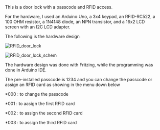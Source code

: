 This is a door lock with a passcode and RFID access. 

For the hardware, I used an Arduino Uno, a 3x4 keypad, an RFID-RC522, a 100 OHM resistor, a 1N4148 diode, an NPN transistor, and a 16x2 LCD screen with an I2C LCD adapter. 

The following is the hardware design

![RFID_door_lock](https://github.com/med0amine/RFID_Door_Lock/assets/151380756/4cf7e93b-c6d0-46d5-8718-4dbd85eb34da)

![RFID_door_lock_schem](https://github.com/med0amine/RFID_Door_Lock/assets/151380756/9e56266c-7287-4161-85dd-103e4be3e313)

The hardware design was done with Fritzing, while the programming was done in Arduino IDE.

The pre-installed passcode is 1234 and you can change the passcode or assign an RFID card as showing in the menu down below

*000 : to change the passcode

*001 : to aasign the first RFID card

*002 : to assign the second RFID card

*003 : to assign the third RFID card

